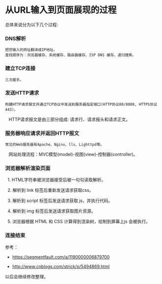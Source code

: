 # 从URL输入到页面展现的过程


总体来说分为以下几个过程:


### DNS解析
    把您输入的网址翻译成IP地址。
    查找顺序为：浏览器缓存、系统缓存、路由器缓存、ISP DNS 缓存、递归搜索。
    
    
### 建立TCP连接
    三次握手。


### 发送HTTP请求
    构建HTTP请求报文并通过TCP协议中发送到服务器指定端口(HTTP协议80/8080, HTTPS协议443)。
    HTTP请求报文是由三部分组成: 请求行、请求报头和请求正文。
    
    
### 服务器响应请求并返回HTTP报文
    常见的Web服务器有Apache、Nginx、lls、Lighttpd等。
    网站处理流程：MVC模型(model)-视图(view)-控制器(controller)。
    
    
### 浏览器解析渲染页面
   1. HTML字符串被浏览器接受后被一句句读取解析。
   
   2. 解析到 link 标签后重新发送请求获取css。
   
   3. 解析到 script 标签后发送请求获取 js，并执行代码。
   
   4. 解析到 img 标签后发送请求获取图片资源。
   
   5. 浏览器根据 HTML 和 CSS 计算得到渲染树，绘制到屏幕上js 会被执行。
   
   
### 连接结束


参考：


- https://segmentfault.com/a/1190000006879700


- http://www.cnblogs.com/strick/p/5494869.html


以后会继续修改整理。
